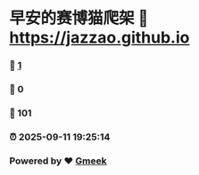 # 早安的赛博猫爬架 :link: https://jazzao.github.io 
### :page_facing_up: [1](https://jazzao.github.io/tag.html) 
### :speech_balloon: 0 
### :hibiscus: 101 
### :alarm_clock: 2025-09-11 19:25:14 
### Powered by :heart: [Gmeek](https://github.com/Meekdai/Gmeek)

